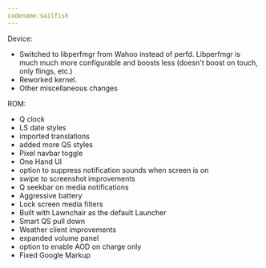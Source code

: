 ```yaml
---
codename:sailfish
---
```


Device:
 - Switched to libperfmgr from Wahoo instead of perfd. Libperfmgr is much much more configurable and boosts less (doesn't boost on touch, only flings, etc.)
 - Reworked kernel.
 - Other miscellaneous changes

ROM:
 - Q clock
 - LS date styles
 - imported translations
 - added more QS styles
 - Pixel navbar toggle
 - One Hand UI
 - option to suppress notification sounds when screen is on
 - swipe to screenshot improvements
 - Q seekbar on media notifications
 - Aggressive battery
 - Lock screen media filters
 - Built with Lawnchair as the default Launcher
 - Smart QS pull down
 - Weather client improvements
 - expanded volume panel
 - option to enable AOD on charge only
 - Fixed Google Markup

